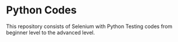 # Python Codes
This repository consists of Selenium with Python Testing codes from beginner level to the advanced level. 
 
